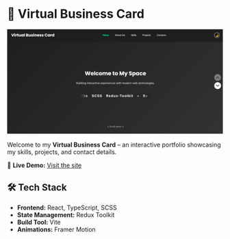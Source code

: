 # 🚀 Virtual Business Card

![Preview](./src/assets/img/Screenshot.png)

Welcome to my **Virtual Business Card** – an interactive portfolio showcasing my skills, projects, and contact details.

🔗 **Live Demo:** [Visit the site](https://virtual-business-card-gilt.vercel.app/)

## 🛠️ Tech Stack

- **Frontend:** React, TypeScript, SCSS
- **State Management:** Redux Toolkit
- **Build Tool:** Vite
- **Animations:** Framer Motion
